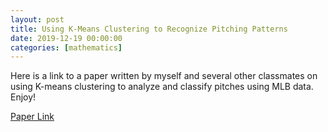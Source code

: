 ```yaml
---
layout: post
title: Using K-Means Clustering to Recognize Pitching Patterns
date: 2019-12-19 00:00:00
categories: [mathematics]
---
```

Here is a link to a paper written by myself and several other classmates on using K-means clustering to analyze and classify pitches using MLB data. Enjoy!

[Paper Link](https://github.com/seinsidler/k-means-pitching)
